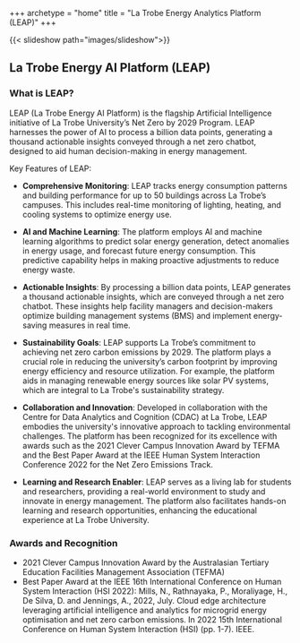 +++
archetype = "home"
title = "La Trobe Energy Analytics Platform (LEAP)"
+++

{{< slideshow path="images/slideshow">}}

## La Trobe Energy AI Platform (LEAP)

### What is LEAP?
LEAP (La Trobe Energy AI Platform) is the flagship Artificial Intelligence initiative of La Trobe University’s Net Zero by 2029 Program. LEAP harnesses the power of AI to process a billion data points, generating a thousand actionable insights conveyed through a net zero chatbot, designed to aid human decision-making in energy management.

Key Features of LEAP:

- **Comprehensive Monitoring**: LEAP tracks energy consumption patterns and building performance for up to 50 buildings across La Trobe’s campuses. This includes real-time monitoring of lighting, heating, and cooling systems to optimize energy use.

- **AI and Machine Learning**: The platform employs AI and machine learning algorithms to predict solar energy generation, detect anomalies in energy usage, and forecast future energy consumption. This predictive capability helps in making proactive adjustments to reduce energy waste.

- **Actionable Insights**: By processing a billion data points, LEAP generates a thousand actionable insights, which are conveyed through a net zero chatbot. These insights help facility managers and decision-makers optimize building management systems (BMS) and implement energy-saving measures in real time.

- **Sustainability Goals**: LEAP supports La Trobe’s commitment to achieving net zero carbon emissions by 2029. The platform plays a crucial role in reducing the university’s carbon footprint by improving energy efficiency and resource utilization. For example, the platform aids in managing renewable energy sources like solar PV systems, which are integral to La Trobe's sustainability strategy.

- **Collaboration and Innovation**: Developed in collaboration with the Centre for Data Analytics and Cognition (CDAC) at La Trobe, LEAP embodies the university's innovative approach to tackling environmental challenges. The platform has been recognized for its excellence with awards such as the 2021 Clever Campus Innovation Award by TEFMA and the Best Paper Award at the IEEE Human System Interaction Conference 2022 for the Net Zero Emissions Track.

- **Learning and Research Enabler**: LEAP serves as a living lab for students and researchers, providing a real-world environment to study and innovate in energy management. The platform also facilitates hands-on learning and research opportunities, enhancing the educational experience at La Trobe University.

### Awards and Recognition
- 2021 Clever Campus Innovation Award by the Australasian Tertiary Education Facilities Management Association (TEFMA) 
- Best Paper Award at the IEEE 16th International Conference on Human System Interaction (HSI 2022): Mills, N., Rathnayaka, P., Moraliyage, H., De Silva, D. and Jennings, A., 2022, July. Cloud edge architecture leveraging artificial intelligence and analytics for microgrid energy optimisation and net zero carbon emissions. In 2022 15th International Conference on Human System Interaction (HSI) (pp. 1-7). IEEE.
